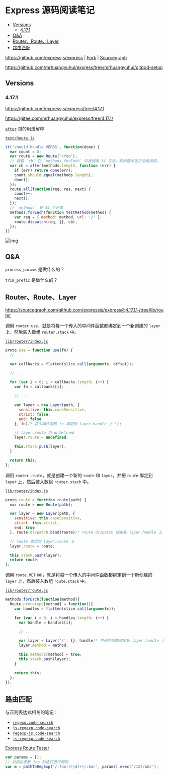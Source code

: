 <!-- #express-code -->
<!-- omit in toc -->
# Express 源码阅读笔记

- [Versions](#versions)
  - [4.17.1](#4171)
- [Q&A](#qa)
- [Router、Route、Layer](#routerroutelayer)
- [路由匹配](#路由匹配)

<https://github.com/expressjs/express> | [Fork](https://github.com/mrhuangyuhui/express) | [Sourcegraph](https://sourcegraph.com/github.com/expressjs/express)

<https://github.com/mrhuangyuhui/express/tree/mrhuangyuhui/gitpod-setup>

## Versions

### 4.17.1

<https://github.com/expressjs/express/tree/4.17.1>

<https://gitee.com/mrhuangyuhui/express/tree/4.17.1/>

[`after`](https://npm.taobao.org/package/after) 包的用法解释

[`test/Route.js`](https://sourcegraph.com/github.com/expressjs/express@4.17.1/-/blob/test/Route.js#L32)

```js
it('should handle VERBS', function(done) {
  var count = 0;
  var route = new Route('/foo');
  // 函数 `cb` 在 `methods.forEach` 中被调用 34 次后，其参数闭包才会被调用。
  var cb = after(methods.length, function (err) {
    if (err) return done(err);
    count.should.equal(methods.length);
    done();
  });
  route.all(function(req, res, next) {
    count++;
    next();
  });
  // `methods` 有 34 个元素
  methods.forEach(function testMethod(method) {
    var req = { method: method, url: '/' };
    route.dispatch(req, {}, cb);
  });
})
```

![img](https://gitee.com/mrhuangyuhui/images/raw/master/express/express-methods-1.jpg)

## Q&A

`process_params` 是做什么的？

`trim_prefix` 是做什么的？

## Router、Route、Layer

<https://sourcegraph.com/github.com/expressjs/express@4.17.1/-/tree/lib/router>

调用 `router.use`，就是将每一个传入的中间件函数都绑定到一个新创建的 `layer` 上，然后装入数组 `router.stack` 中。

[`lib/router/index.js`](https://sourcegraph.com/github.com/expressjs/express@4.17.1/-/blob/lib/router/index.js#L428)

```js
proto.use = function use(fn) {
  // ...

  var callbacks = flatten(slice.call(arguments, offset));

  // ...

  for (var i = 0; i < callbacks.length; i++) {
    var fn = callbacks[i];

    // ...

    var layer = new Layer(path, {
      sensitive: this.caseSensitive,
      strict: false,
      end: false
    }, fn)/* 将中间件函数 fn 绑定到 layer.handle 上 */;

    // layer.route 为 undefined
    layer.route = undefined;

    this.stack.push(layer);
  }

  return this;
};
```

调用 `router.route`，就是创建一个新的 `route` 和 `layer`，并把 `route` 绑定到 `layer` 上，然后装入数组 `router.stack` 中。

[`lib/router/index.js`](https://sourcegraph.com/github.com/expressjs/express@4.17.1/-/blob/lib/router/index.js#L491)

```js
proto.route = function route(path) {
  var route = new Route(path);

  var layer = new Layer(path, {
    sensitive: this.caseSensitive,
    strict: this.strict,
    end: true
  }, route.dispatch.bind(route)/* route.dispatch 绑定到 layer.handle 上 */);

  // route 绑定到 layer.route 上
  layer.route = route;

  this.stack.push(layer);
  return route;
};
```

调用 `route.METHOD`，就是将每一个传入的中间件函数都绑定到一个新创建的 `layer` 上，然后装入数组 `route.stack` 中。

[`lib/router/route.js`](https://sourcegraph.com/github.com/expressjs/express@4.17.1/-/blob/lib/router/route.js#L192)

```js
methods.forEach(function(method){
  Route.prototype[method] = function(){
    var handles = flatten(slice.call(arguments));

    for (var i = 0; i < handles.length; i++) {
      var handle = handles[i];

      // ...

      var layer = Layer('/', {}, handle/* 中间件函数绑定到 layer.handle 上 */);
      layer.method = method;

      this.methods[method] = true;
      this.stack.push(layer);
    }

    return this;
  };
});
```

## 路由匹配

与正则表达式相关的笔记：

- [`regexp.code-search`](/searches/regexp)
- [`js-regexp.code-search`](/searches/js-regexp.code-search)
- [`regexp-js.code-search`](/searches/regexp-js.code-search)
- [`js-regexp.code-search`](/searches/js-regexp.code-search)

[Express Route Tester](http://forbeslindesay.github.io/express-route-tester/)

```js
var params = [];
// 对路由参数 foo 的格式进行限制
var m = pathToRegExp('/:foo((\\d)+)/:bar', params).exec('/123/abc');
```
